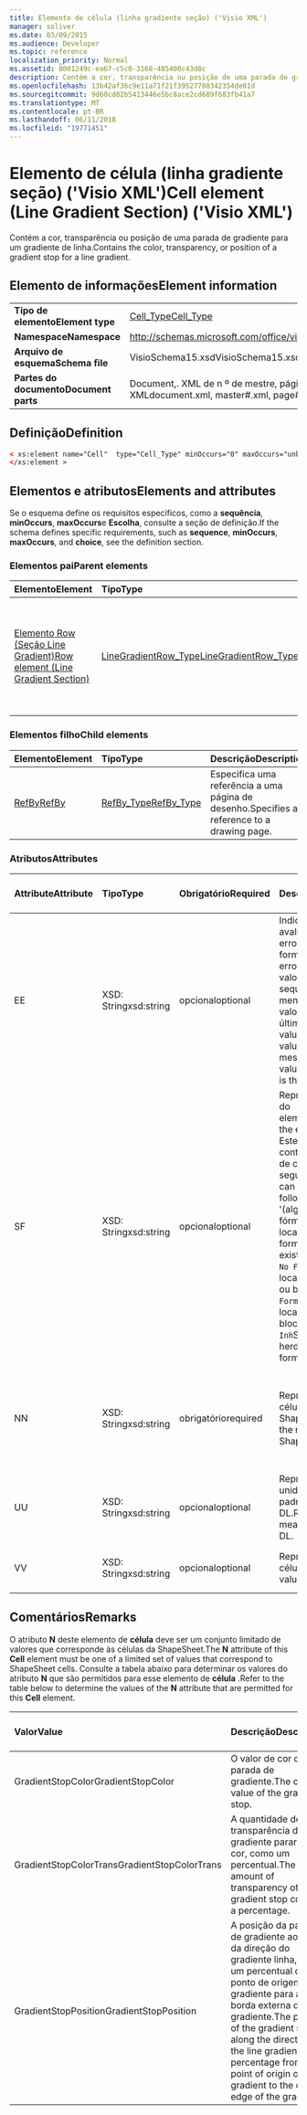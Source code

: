 ```yaml
---
title: Elemento de célula (linha gradiente seção) ('Visio XML')
manager: soliver
ms.date: 03/09/2015
ms.audience: Developer
ms.topic: reference
localization_priority: Normal
ms.assetid: 8001249c-ea67-c5c0-3168-485400c43d8c
description: Contém a cor, transparência ou posição de uma parada de gradiente para um gradiente de linha.
ms.openlocfilehash: 13b42af36c9e11a71f21f39527788342354de01d
ms.sourcegitcommit: 9d60cd82b5413446e5bc8ace2cd689f683fb41a7
ms.translationtype: MT
ms.contentlocale: pt-BR
ms.lasthandoff: 06/11/2018
ms.locfileid: "19771451"
---
```

# <a name="cell-element-line-gradient-section-visio-xml"></a><span data-ttu-id="1b2e2-103">Elemento de célula (linha gradiente seção) ('Visio XML')</span><span class="sxs-lookup"><span data-stu-id="1b2e2-103">Cell element (Line Gradient Section) ('Visio XML')</span></span>

<span data-ttu-id="1b2e2-104">Contém a cor, transparência ou posição de uma parada de gradiente para um gradiente de linha.</span><span class="sxs-lookup"><span data-stu-id="1b2e2-104">Contains the color, transparency, or position of a gradient stop for a line gradient.</span></span>
  
## <a name="element-information"></a><span data-ttu-id="1b2e2-105">Elemento de informações</span><span class="sxs-lookup"><span data-stu-id="1b2e2-105">Element information</span></span>

|||
|:-----|:-----|
|<span data-ttu-id="1b2e2-106">**Tipo de elemento**</span><span class="sxs-lookup"><span data-stu-id="1b2e2-106">**Element type**</span></span> <br/> |[<span data-ttu-id="1b2e2-107">Cell_Type</span><span class="sxs-lookup"><span data-stu-id="1b2e2-107">Cell_Type</span></span>](cell_type-complextypevisio-xml.md) <br/> |
|<span data-ttu-id="1b2e2-108">**Namespace**</span><span class="sxs-lookup"><span data-stu-id="1b2e2-108">**Namespace**</span></span> <br/> |http://schemas.microsoft.com/office/visio/2012/main  <br/> |
|<span data-ttu-id="1b2e2-109">**Arquivo de esquema**</span><span class="sxs-lookup"><span data-stu-id="1b2e2-109">**Schema file**</span></span> <br/> |<span data-ttu-id="1b2e2-110">VisioSchema15.xsd</span><span class="sxs-lookup"><span data-stu-id="1b2e2-110">VisioSchema15.xsd</span></span>  <br/> |
|<span data-ttu-id="1b2e2-111">**Partes do documento**</span><span class="sxs-lookup"><span data-stu-id="1b2e2-111">**Document parts**</span></span> <br/> |<span data-ttu-id="1b2e2-112">Document,. XML de n º de mestre, página # XML</span><span class="sxs-lookup"><span data-stu-id="1b2e2-112">document.xml, master#.xml, page#.xml</span></span>  <br/> |
   
## <a name="definition"></a><span data-ttu-id="1b2e2-113">Definição</span><span class="sxs-lookup"><span data-stu-id="1b2e2-113">Definition</span></span>

```XML
< xs:element name="Cell"  type="Cell_Type" minOccurs="0" maxOccurs="unbounded">
</xs:element >
```

## <a name="elements-and-attributes"></a><span data-ttu-id="1b2e2-114">Elementos e atributos</span><span class="sxs-lookup"><span data-stu-id="1b2e2-114">Elements and attributes</span></span>

<span data-ttu-id="1b2e2-115">Se o esquema define os requisitos específicos, como a **sequência**, **minOccurs**, **maxOccurs**e **Escolha**, consulte a seção de definição.</span><span class="sxs-lookup"><span data-stu-id="1b2e2-115">If the schema defines specific requirements, such as **sequence**, **minOccurs**, **maxOccurs**, and **choice**, see the definition section.</span></span> 
  
### <a name="parent-elements"></a><span data-ttu-id="1b2e2-116">Elementos pai</span><span class="sxs-lookup"><span data-stu-id="1b2e2-116">Parent elements</span></span>

|<span data-ttu-id="1b2e2-117">**Elemento**</span><span class="sxs-lookup"><span data-stu-id="1b2e2-117">**Element**</span></span>|<span data-ttu-id="1b2e2-118">**Tipo**</span><span class="sxs-lookup"><span data-stu-id="1b2e2-118">**Type**</span></span>|<span data-ttu-id="1b2e2-119">**Descrição**</span><span class="sxs-lookup"><span data-stu-id="1b2e2-119">**Description**</span></span>|
|:-----|:-----|:-----|
|[<span data-ttu-id="1b2e2-120">Elemento Row (Seção Line Gradient)</span><span class="sxs-lookup"><span data-stu-id="1b2e2-120">Row element (Line Gradient Section)</span></span>](row-element-line-gradient-sectionvisio-xml.md) <br/> |[<span data-ttu-id="1b2e2-121">LineGradientRow_Type</span><span class="sxs-lookup"><span data-stu-id="1b2e2-121">LineGradientRow_Type</span></span>](linegradientrow_type-complextypevisio-xml.md) <br/> |<span data-ttu-id="1b2e2-122">Contém a cor, transparência e posição de uma parada de gradiente para um gradiente de linha.</span><span class="sxs-lookup"><span data-stu-id="1b2e2-122">Contains the color, transparency, and position of a gradient stop for a line gradient.</span></span>  <br/> |
   
### <a name="child-elements"></a><span data-ttu-id="1b2e2-123">Elementos filho</span><span class="sxs-lookup"><span data-stu-id="1b2e2-123">Child elements</span></span>

|<span data-ttu-id="1b2e2-124">**Elemento**</span><span class="sxs-lookup"><span data-stu-id="1b2e2-124">**Element**</span></span>|<span data-ttu-id="1b2e2-125">**Tipo**</span><span class="sxs-lookup"><span data-stu-id="1b2e2-125">**Type**</span></span>|<span data-ttu-id="1b2e2-126">**Descrição**</span><span class="sxs-lookup"><span data-stu-id="1b2e2-126">**Description**</span></span>|
|:-----|:-----|:-----|
|[<span data-ttu-id="1b2e2-127">RefBy</span><span class="sxs-lookup"><span data-stu-id="1b2e2-127">RefBy</span></span>](refby-element-cell_type-complextypevisio-xml.md) <br/> |[<span data-ttu-id="1b2e2-128">RefBy_Type</span><span class="sxs-lookup"><span data-stu-id="1b2e2-128">RefBy_Type</span></span>](refby_type-complextypevisio-xml.md) <br/> |<span data-ttu-id="1b2e2-129">Especifica uma referência a uma página de desenho.</span><span class="sxs-lookup"><span data-stu-id="1b2e2-129">Specifies a reference to a drawing page.</span></span>  <br/> |
   
### <a name="attributes"></a><span data-ttu-id="1b2e2-130">Atributos</span><span class="sxs-lookup"><span data-stu-id="1b2e2-130">Attributes</span></span>

|<span data-ttu-id="1b2e2-131">**Attribute**</span><span class="sxs-lookup"><span data-stu-id="1b2e2-131">**Attribute**</span></span>|<span data-ttu-id="1b2e2-132">**Tipo**</span><span class="sxs-lookup"><span data-stu-id="1b2e2-132">**Type**</span></span>|<span data-ttu-id="1b2e2-133">**Obrigatório**</span><span class="sxs-lookup"><span data-stu-id="1b2e2-133">**Required**</span></span>|<span data-ttu-id="1b2e2-134">**Descrição**</span><span class="sxs-lookup"><span data-stu-id="1b2e2-134">**Description**</span></span>|<span data-ttu-id="1b2e2-135">**Valores possíveis**</span><span class="sxs-lookup"><span data-stu-id="1b2e2-135">**Possible values**</span></span>|
|:-----|:-----|:-----|:-----|:-----|
|<span data-ttu-id="1b2e2-136">E</span><span class="sxs-lookup"><span data-stu-id="1b2e2-136">E</span></span>  <br/> |<span data-ttu-id="1b2e2-137">XSD: String</span><span class="sxs-lookup"><span data-stu-id="1b2e2-137">xsd:string</span></span>  <br/> |<span data-ttu-id="1b2e2-138">opcional</span><span class="sxs-lookup"><span data-stu-id="1b2e2-138">optional</span></span>  <br/> |<span data-ttu-id="1b2e2-139">Indica que a fórmula é avaliada como um erro.</span><span class="sxs-lookup"><span data-stu-id="1b2e2-139">Indicates that the formula evaluates to an error.</span></span> <span data-ttu-id="1b2e2-140">O valor de **f** é o valor atual (uma sequência de mensagem de erro;) o valor do atributo **V** é o último valor válido.</span><span class="sxs-lookup"><span data-stu-id="1b2e2-140">The value of **E** is the current value (an error message string); the value of the **V** attribute is the last valid value.</span></span>  <br/> |<span data-ttu-id="1b2e2-141">Uma cadeia de caracteres de mensagem de erro.</span><span class="sxs-lookup"><span data-stu-id="1b2e2-141">An error message string.</span></span>  <br/> |
|<span data-ttu-id="1b2e2-142">S</span><span class="sxs-lookup"><span data-stu-id="1b2e2-142">F</span></span>  <br/> |<span data-ttu-id="1b2e2-143">XSD: String</span><span class="sxs-lookup"><span data-stu-id="1b2e2-143">xsd:string</span></span>  <br/> |<span data-ttu-id="1b2e2-144">opcional</span><span class="sxs-lookup"><span data-stu-id="1b2e2-144">optional</span></span>  <br/> | <span data-ttu-id="1b2e2-145">Representa a fórmula do elemento.</span><span class="sxs-lookup"><span data-stu-id="1b2e2-145">Represents the element's formula.</span></span> <span data-ttu-id="1b2e2-146">Este atributo pode conter uma das cadeias de caracteres seguintes:</span><span class="sxs-lookup"><span data-stu-id="1b2e2-146">This attribute can contain one of the following strings:</span></span>  <br/>  <span data-ttu-id="1b2e2-147">'(alguns formula)' se a fórmula existe localmente</span><span class="sxs-lookup"><span data-stu-id="1b2e2-147">'(some formula)' if the formula exists locally</span></span>  <br/>  <span data-ttu-id="1b2e2-148">`No Formula`Se a fórmula localmente é excluída ou bloqueada</span><span class="sxs-lookup"><span data-stu-id="1b2e2-148">`No Formula` if the formula is locally deleted or blocked</span></span>  <br/>  <span data-ttu-id="1b2e2-149">`Inh`Se a fórmula for herdada.</span><span class="sxs-lookup"><span data-stu-id="1b2e2-149">`Inh` if the formula is inherited.</span></span>  <br/> |<span data-ttu-id="1b2e2-150">Uma fórmula.</span><span class="sxs-lookup"><span data-stu-id="1b2e2-150">A formula.</span></span>  <br/> |
|<span data-ttu-id="1b2e2-151">N</span><span class="sxs-lookup"><span data-stu-id="1b2e2-151">N</span></span>  <br/> |<span data-ttu-id="1b2e2-152">XSD: String</span><span class="sxs-lookup"><span data-stu-id="1b2e2-152">xsd:string</span></span>  <br/> |<span data-ttu-id="1b2e2-153">obrigatório</span><span class="sxs-lookup"><span data-stu-id="1b2e2-153">required</span></span>  <br/> |<span data-ttu-id="1b2e2-154">Representa o nome da célula ShapeSheet.</span><span class="sxs-lookup"><span data-stu-id="1b2e2-154">Represents the name of the ShapeSheet cell.</span></span>  <br/> |<span data-ttu-id="1b2e2-155">O nome da célula ShapeSheet.</span><span class="sxs-lookup"><span data-stu-id="1b2e2-155">The name of the ShapeSheet cell.</span></span>  <br/> <span data-ttu-id="1b2e2-156">Consulte a seção comentários abaixo.</span><span class="sxs-lookup"><span data-stu-id="1b2e2-156">See the Remarks section below.</span></span>  <br/> |
|<span data-ttu-id="1b2e2-157">U</span><span class="sxs-lookup"><span data-stu-id="1b2e2-157">U</span></span>  <br/> |<span data-ttu-id="1b2e2-158">XSD: String</span><span class="sxs-lookup"><span data-stu-id="1b2e2-158">xsd:string</span></span>  <br/> |<span data-ttu-id="1b2e2-159">opcional</span><span class="sxs-lookup"><span data-stu-id="1b2e2-159">optional</span></span>  <br/> |<span data-ttu-id="1b2e2-160">Representa uma unidade de medida padrão é DL.</span><span class="sxs-lookup"><span data-stu-id="1b2e2-160">Represents a unit of measure The default is DL.</span></span>  <br/> |<span data-ttu-id="1b2e2-161">As unidades da célula.</span><span class="sxs-lookup"><span data-stu-id="1b2e2-161">The units of the cell.</span></span>  <br/> |
|<span data-ttu-id="1b2e2-162">V</span><span class="sxs-lookup"><span data-stu-id="1b2e2-162">V</span></span>  <br/> |<span data-ttu-id="1b2e2-163">XSD: String</span><span class="sxs-lookup"><span data-stu-id="1b2e2-163">xsd:string</span></span>  <br/> |<span data-ttu-id="1b2e2-164">opcional</span><span class="sxs-lookup"><span data-stu-id="1b2e2-164">optional</span></span>  <br/> |<span data-ttu-id="1b2e2-165">Representa o valor da célula.</span><span class="sxs-lookup"><span data-stu-id="1b2e2-165">Represents the value of the cell.</span></span>  <br/> |<span data-ttu-id="1b2e2-166">O valor da célula ShapeSheet.</span><span class="sxs-lookup"><span data-stu-id="1b2e2-166">The value of the ShapeSheet cell.</span></span>  <br/> |
   
## <a name="remarks"></a><span data-ttu-id="1b2e2-167">Comentários</span><span class="sxs-lookup"><span data-stu-id="1b2e2-167">Remarks</span></span>

<span data-ttu-id="1b2e2-168">O atributo **N** deste elemento de **célula** deve ser um conjunto limitado de valores que corresponde às células da ShapeSheet.</span><span class="sxs-lookup"><span data-stu-id="1b2e2-168">The **N** attribute of this **Cell** element must be one of a limited set of values that correspond to ShapeSheet cells.</span></span> <span data-ttu-id="1b2e2-169">Consulte a tabela abaixo para determinar os valores do atributo **N** que são permitidos para esse elemento de **célula** .</span><span class="sxs-lookup"><span data-stu-id="1b2e2-169">Refer to the table below to determine the values of the **N** attribute that are permitted for this **Cell** element.</span></span> 
  
|<span data-ttu-id="1b2e2-170">**Valor**</span><span class="sxs-lookup"><span data-stu-id="1b2e2-170">**Value**</span></span>|<span data-ttu-id="1b2e2-171">**Descrição**</span><span class="sxs-lookup"><span data-stu-id="1b2e2-171">**Description**</span></span>|<span data-ttu-id="1b2e2-172">**Mais informações**</span><span class="sxs-lookup"><span data-stu-id="1b2e2-172">**More information**</span></span>|
|:-----|:-----|:-----|
|<span data-ttu-id="1b2e2-173">GradientStopColor</span><span class="sxs-lookup"><span data-stu-id="1b2e2-173">GradientStopColor</span></span>  <br/> |<span data-ttu-id="1b2e2-174">O valor de cor da parada de gradiente.</span><span class="sxs-lookup"><span data-stu-id="1b2e2-174">The color value of the gradient stop.</span></span>  <br/> |[<span data-ttu-id="1b2e2-175">Linha Gradient Stop (Seção Line Gradient)</span><span class="sxs-lookup"><span data-stu-id="1b2e2-175">Gradient Stop Row (Line Gradient Section)</span></span>](gradient-stop-row-line-gradient-section.md) <br/> |
|<span data-ttu-id="1b2e2-176">GradientStopColorTrans</span><span class="sxs-lookup"><span data-stu-id="1b2e2-176">GradientStopColorTrans</span></span>  <br/> |<span data-ttu-id="1b2e2-177">A quantidade de transparência de gradiente parar de cor, como um percentual.</span><span class="sxs-lookup"><span data-stu-id="1b2e2-177">The amount of transparency of the gradient stop color, as a percentage.</span></span>  <br/> |[<span data-ttu-id="1b2e2-178">Linha Gradient Stop (Seção Line Gradient)</span><span class="sxs-lookup"><span data-stu-id="1b2e2-178">Gradient Stop Row (Line Gradient Section)</span></span>](gradient-stop-row-line-gradient-section.md) <br/> |
|<span data-ttu-id="1b2e2-179">GradientStopPosition</span><span class="sxs-lookup"><span data-stu-id="1b2e2-179">GradientStopPosition</span></span>  <br/> |<span data-ttu-id="1b2e2-180">A posição da parada de gradiente ao longo da direção do gradiente linha, como um percentual do ponto de origem do gradiente para a borda externa do gradiente.</span><span class="sxs-lookup"><span data-stu-id="1b2e2-180">The position of the gradient stop along the direction of the line gradient, as a percentage from the point of origin of the gradient to the outer edge of the gradient.</span></span>  <br/> |[<span data-ttu-id="1b2e2-181">Linha Gradient Stop (Seção Line Gradient)</span><span class="sxs-lookup"><span data-stu-id="1b2e2-181">Gradient Stop Row (Line Gradient Section)</span></span>](gradient-stop-row-line-gradient-section.md) <br/> |
   

